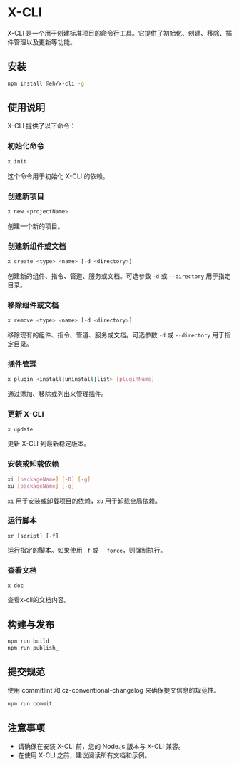 # X-CLI
X-CLI 是一个用于创建标准项目的命令行工具。它提供了初始化、创建、移除、插件管理以及更新等功能。

## 安装
```bash
npm install @eh/x-cli -g
```

## 使用说明
X-CLI 提供了以下命令：

### 初始化命令
```bash
x init
```
这个命令用于初始化 X-CLI 的依赖。

### 创建新项目
```bash
x new <projectName>
```
创建一个新的项目。

### 创建新组件或文档
```bash
x create <type> <name> [-d <directory>]
```
创建新的组件、指令、管道、服务或文档。可选参数 `-d` 或 `--directory` 用于指定目录。

### 移除组件或文档
```bash
x remove <type> <name> [-d <directory>]
```
移除现有的组件、指令、管道、服务或文档。可选参数 `-d` 或 `--directory` 用于指定目录。

### 插件管理
```bash
x plugin <install|uninstall|list> [pluginName]
```
通过添加、移除或列出来管理插件。

### 更新 X-CLI
```bash
x update
```
更新 X-CLI 到最新稳定版本。

### 安装或卸载依赖
```bash
xi [packageName] [-D] [-g]
xu [packageName] [-g]
```
`xi` 用于安装或卸载项目的依赖，`xu` 用于卸载全局依赖。

### 运行脚本
```shell
xr [script] [-f]
```
运行指定的脚本。如果使用 `-f` 或 `--force`，则强制执行。

### 查看文档
```shell
x doc
```
查看x-cli的文档内容。

## 构建与发布
```bash
npm run build
npm run publish_
```

## 提交规范
使用 commitlint 和 cz-conventional-changelog 来确保提交信息的规范性。

```bash
npm run commit
```

## 注意事项
- 请确保在安装 X-CLI 前，您的 Node.js 版本与 X-CLI 兼容。
- 在使用 X-CLI 之前，建议阅读所有文档和示例。
